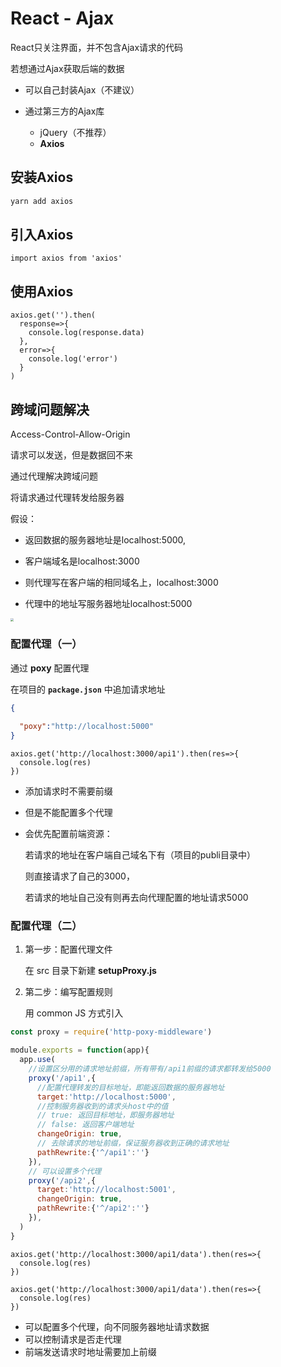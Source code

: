 # React - Ajax

React只关注界面，并不包含Ajax请求的代码

若想通过Ajax获取后端的数据

- 可以自己封装Ajax（不建议）

- 通过第三方的Ajax库
  - jQuery（不推荐）
  - **Axios**



## 安装Axios

```bash
yarn add axios
```

## 引入Axios

```
import axios from 'axios'
```

## 使用Axios

```react
axios.get('').then(
  response=>{
    console.log(response.data)
  },
  error=>{
    console.log('error')
  }
)
```





## 跨域问题解决

Access-Control-Allow-Origin

请求可以发送，但是数据回不来

通过代理解决跨域问题

将请求通过代理转发给服务器

假设：

- 返回数据的服务器地址是localhost:5000,

- 客户端域名是localhost:3000

- 则代理写在客户端的相同域名上，localhost:3000
- 代理中的地址写服务器地址localhost:5000

<img src="https://pbs.twimg.com/media/E2dy86GUcAELDYd?format=jpg&name=medium" style="zoom:33%;" />

### 配置代理（一）

通过 **poxy** 配置代理

在项目的 **`package.json`** 中追加请求地址

```json
{
  
  "poxy":"http://localhost:5000"
}
```

```react
axios.get('http://localhost:3000/api1').then(res=>{
  console.log(res)
})
```

- 添加请求时不需要前缀

- 但是不能配置多个代理

- 会优先配置前端资源：

  若请求的地址在客户端自己域名下有（项目的publi目录中）

  则直接请求了自己的3000，

  若请求的地址自己没有则再去向代理配置的地址请求5000



### 配置代理（二）

1. 第一步：配置代理文件

   在 src 目录下新建 **setupProxy.js**

2. 第二步：编写配置规则

   用 common JS 方式引入

```js
const proxy = require('http-poxy-middleware')

module.exports = function(app){
  app.use(
    //设置区分用的请求地址前缀，所有带有/api1前缀的请求都转发给5000
  	proxy('/api1',{ 
      //配置代理转发的目标地址，即能返回数据的服务器地址
      target:'http://localhost:5000',
      //控制服务器收到的请求头host中的值
      // true: 返回目标地址，即服务器地址
      // false: 返回客户端地址
      changeOrigin: true,
      // 去除请求的地址前缀，保证服务器收到正确的请求地址
      pathRewrite:{'^/api1':''}
    }),
    // 可以设置多个代理
    proxy('/api2',{
      target:'http://localhost:5001',
      changeOrigin: true,
      pathRewrite:{'^/api2':''}
    }),
  )
}
```

```react
axios.get('http://localhost:3000/api1/data').then(res=>{
  console.log(res)
})

axios.get('http://localhost:3000/api1/data').then(res=>{
  console.log(res)
})
```

- 可以配置多个代理，向不同服务器地址请求数据
- 可以控制请求是否走代理
- 前端发送请求时地址需要加上前缀
